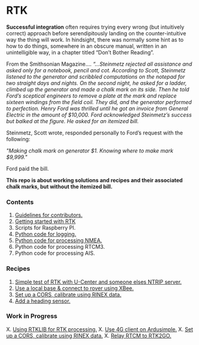 # RTK
**Successful integration** often requires trying every wrong (but intuitively correct) approach before serendipitously landing on the counter-intuitive way the thing will work. In hindsight, there was normally some hint as to how to do things, somewhere in an obscure manual, written in an unintelligible way, in a chapter titled “Don’t Bother Reading”.

From the Smithsonian Magazine….
*“...Steinmetz rejected all assistance and asked only for a notebook, pencil and cot. According to Scott, Steinmetz listened to the generator and scribbled computations on the notepad for two straight days and nights. On the second night, he asked for a ladder, climbed up the generator and made a chalk mark on its side. Then he told Ford’s sceptical engineers to remove a plate at the mark and replace sixteen windings from the field coil. They did, and the generator performed to perfection. Henry Ford was thrilled until he got an invoice from General Electric in the amount of $10,000. Ford acknowledged Steinmetz’s success but balked at the figure. He asked for an itemized bill.*

Steinmetz, Scott wrote, responded personally to Ford’s request with the following:

*"Making chalk mark on generator $1. 
Knowing where to make mark $9,999."*

Ford paid the bill.

__This repo is about working solutions and recipes and their associated chalk marks, but without the itemized bill.__

### Contents
1. [Guidelines for contributors.](https://github.com/IOTECH-Donegal/Netiquette)
2. [Getting started with RTK](https://github.com/IOTECH-Donegal/RTK/blob/main/docs/gettingstarted.md)
3. Scripts for Raspberry PI.
4. [Python code for logging.](https://github.com/IOTECH-Donegal/SerialLogging)
5. [Python code for processing NMEA.](https://github.com/IOTECH-Donegal/NMEA)
6. Python code for processing RTCM3.
7. Python code for processing AIS.

### Recipes
1. [Simple test of RTK with U-Center and someone elses NTRIP server.](https://github.com/IOTECH-Donegal/RTK/tree/main/Recipe1/readme.md)
2. [Use a local base & connect to rover using XBee.](https://github.com/IOTECH-Donegal/RTK/tree/main/Recipe2/readme.md)
3. [Set up a CORS, calibrate using RINEX data.](https://github.com/IOTECH-Donegal/RTK/tree/main/Recipe3/readme.md)
4. [Add a heading sensor.](https://github.com/IOTECH-Donegal/RTK/tree/main/Recipe4/readme.md)

### Work in Progress
X. [Using RTKLIB for RTK processing.](https://github.com/IOTECH-Donegal/RTK/tree/main/Recipe2/readme.md)
X. [Use 4G client on Ardusimple.](https://github.com/IOTECH-Donegal/RTK/tree/main/Recipe3/readme.md)
X. [Set up a CORS, calibrate using RINEX data.](https://github.com/IOTECH-Donegal/RTK/tree/main/Recipe5/readme.md)
X. [Relay RTCM to RTK2GO.](https://github.com/IOTECH-Donegal/RTK/tree/main/Recipe6/readme.md)
